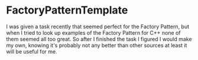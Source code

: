 # FactoryPatternTemplate
I was given a task recently that seemed perfect for the Factory Pattern, but when I tried to look up examples of the Factory Pattern for C++ none of them seemed all too great. So after I finished the task I figured I would make my own, knowing it's probably not any better than other sources at least it will be useful for me.

